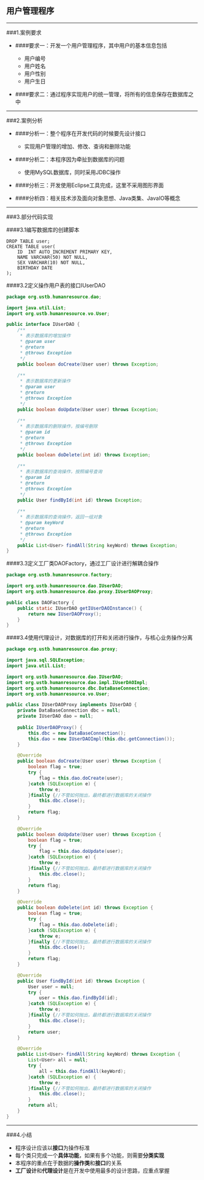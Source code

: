 ## 用户管理程序

----

###1.案例要求

- ####要求一：开发一个用户管理程序，其中用户的基本信息包括

  - 用户编号
  - 用户姓名
  - 用户性别
  - 用户生日

- ####要求二：通过程序实现用户的统一管理，将所有的信息保存在数据库之中

----

###2.案例分析

- ####分析一：整个程序在开发代码的时候要先设计接口

  - 实现用户管理的增加、修改、查询和删除功能


- ####分析二：本程序因为牵扯到数据库的问题

  - 使用MySQL数据库，同时采用JDBC操作

- ####分析三：开发使用Eclipse工具完成，这里不采用图形界面

- ####分析四：相关技术涉及面向对象思想、Java类集、JavaIO等概念

----

###3.部分代码实现

####3.1编写数据库的创建脚本

```mysql
DROP TABLE user;
CREATE TABLE user(
	ID	INT	AUTO_INCREMENT PRIMARY KEY,
	NAME VARCHAR(50) NOT NULL,
	SEX VARCHAR(10) NOT NULL,
	BIRTHDAY DATE
);
```

####3.2定义操作用户表的接口IUserDAO

```java
package org.ustb.humanresource.dao;

import java.util.List;
import org.ustb.humanresource.vo.User;

public interface IUserDAO {
	/**
	 * 表示数据库的增加操作
	 * @param user
	 * @return
	 * @throws Exception
	 */
	public boolean doCreate(User user) throws Exception;
	
	/**
	 * 表示数据库的更新操作
	 * @param user
	 * @return
	 * @throws Exception
	 */
	public boolean doUpdate(User user) throws Exception;
	
	/**
	 * 表示数据库的删除操作，按编号删除
	 * @param id
	 * @return
	 * @throws Exception
	 */
	public boolean doDelete(int id) throws Exception;
	
	/**
	 * 表示数据库的查询操作，按照编号查询
	 * @param id
	 * @return
	 * @throws Exception
	 */
	public User findById(int id) throws Exception;
	
	/**
	 * 表示数据库的查询操作，返回一组对象
	 * @param keyWord
	 * @return
	 * @throws Exception
	 */
	public List<User> findAll(String keyWord) throws Exception;
}
```

####3.3定义工厂类DAOFactory，通过工厂设计进行解耦合操作

```java
package org.ustb.humanresource.factory;

import org.ustb.humanresource.dao.IUserDAO;
import org.ustb.humanresource.dao.proxy.IUserDAOProxy;

public class DAOFactory {
	public static IUserDAO getIUserDAOInstance() {
		return new IUserDAOProxy();
	}
}
```

####3.4使用代理设计，对数据库的打开和关闭进行操作，与核心业务操作分离

```java
package org.ustb.humanresource.dao.proxy;

import java.sql.SQLException;
import java.util.List;

import org.ustb.humanresource.dao.IUserDAO;
import org.ustb.humanresource.dao.impl.IUserDAOImpl;
import org.ustb.humanresource.dbc.DataBaseConnection;
import org.ustb.humanresource.vo.User;

public class IUserDAOProxy implements IUserDAO {
	private DataBaseConnection dbc = null;
	private IUserDAO dao = null;
	
	public IUserDAOProxy() {
		this.dbc = new DataBaseConnection();
		this.dao = new IUserDAOImpl(this.dbc.getConnection());
	}

	@Override
	public boolean doCreate(User user) throws Exception {
		boolean flag = true;
		try {
			flag = this.dao.doCreate(user);
		}catch (SQLException e) {
			throw e;
		}finally {//不管如何抛出，最终都进行数据库的关闭操作
			this.dbc.close();
		}
		return flag;
	}

	@Override
	public boolean doUpdate(User user) throws Exception {
		boolean flag = true;
		try {	
			flag = this.dao.doUpdate(user);
		}catch (SQLException e) {
			throw e;
		}finally {//不管如何抛出，最终都进行数据库的关闭操作
			this.dbc.close();
		}
		return flag;
	}

	@Override
	public boolean doDelete(int id) throws Exception {
		boolean flag = true;
		try {
			flag = this.dao.doDelete(id);
		}catch (SQLException e) {
			throw e;
		}finally {//不管如何抛出，最终都进行数据库的关闭操作
			this.dbc.close();
		}
		return flag;
	}

	@Override
	public User findById(int id) throws Exception {
		User user = null;
		try {
			user = this.dao.findById(id);
		}catch (SQLException e) {
			throw e;
		}finally {//不管如何抛出，最终都进行数据库的关闭操作
			this.dbc.close();
		}
		return user;
	}

	@Override
	public List<User> findAll(String keyWord) throws Exception {
		List<User> all = null;
		try {
			all = this.dao.findAll(keyWord);
		}catch (SQLException e) {
			throw e;
		}finally {//不管如何抛出，最终都进行数据库的关闭操作
			this.dbc.close();
		}
		return all;
	}
}
```

----

###4.小结

- 程序设计应该以**接口**为操作标准
- 每个类只完成一个**具体功能**，如果有多个功能，则需要**分类实现**
- 本程序的重点在于数据的**操作类**和**接口**的关系
- **工厂设计**和**代理设计**是在开发中使用最多的设计思路，应重点掌握